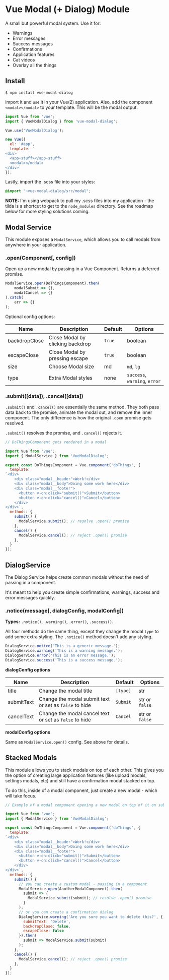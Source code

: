 # Vue Modal (+ Dialog) Module

A small but powerful modal system. Use it for:

- Warnings
- Error messages
- Success messages
- Confirmations
- Application features
- Cat videos
- Overlay all the things

## Install

```shell
$ npm install vue-modal-dialog
```

import it and `use` it in your Vue(2) application. Also, add the component `<modal></modal>` to your template.
This will be the modal output.

```js
import Vue from 'vue';
import { VueModalDialog } from 'vue-modal-dialog';

Vue.use('VueModalDialog');

new Vue({
  el: '#app',
  template: `
<div>
  <app-stuff></app-stuff>
  <modal></modal>
</div>`
});
```

Lastly, import the .scss file into your styles:

```scss
@import "~vue-modal-dialog/src/modal";
```

**NOTE:** I'm using webpack to pull my .scss files into my application - the tilda is a shortcut to get to the
`node_modules` directory. See the roadmap below for more styling solutions coming.

## Modal Service

This module exposes a `ModalService`, which allows you to call modals from anywhere in your application.

### .open(Component[, config])

Open up a new modal by passing in a Vue Component. Returns a deferred promise.

```js
ModalService.open(DoThingsComponent).then(
    modalSubmit => {},
    modalCancel => {}
).catch(
    err => {}
);
```

Optional config options:

Name | Description | Default | Options
--- | --- | --- | ---
backdropClose | Close Modal by clicking backdrop | `true` | boolean
escapeClose | Close Modal by pressing escape | `true` | boolean
size | Choose Modal size | md | `md`, `lg`
type | Extra Modal styles | none | `success`, `warning`, `error`


### .submit([data]), .cancel([data])

`.submit()` and `.cancel()` are essentially the same method. They both pass data back to the promise, animate the modal out, and remove the inner component. The only difference is how the original `.open` promise gets resolved.

`.submit()` resolves the promise, and `.cancel()` rejects it.

```js
// DoThingsComponent gets rendered in a modal

import Vue from 'vue';
import { ModalService } from 'VueModalDialog';

export const DoThingsComponent = Vue.component('doThings', {
  template:
`<div>
    <div class="modal__header">Work!</div>
    <div class="modal__body">Doing some work here</div>
    <div class="modal__footer">
      <button v-on:click="submit()">Submit</button>
      <button v-on:click="cancel()">Cancel</button>
    </div>
</div>`,
  methods: {
    submit() {
      ModalService.submit(); // resolve .open() promise
    },
    cancel() {
      ModalService.cancel(); // reject .open() promise
    },
  }
});
```

## DialogService

The Dialog Service helps create common modals without the need of passing in a component.

It's meant to help you create simple confirmations, warnings, success and error messages quickly.

### .notice(message[, dialogConfig, modalConfig])

**Types:** `.notice()`, `.warning()`, `.error()`, `.success()`.

All four methods do the same thing, except they change the modal `type` to add some extra styling. The `.notice()`
method doesn't add any styling.

```js
DialogService.notice('This is a generic message.');
DialogService.warning('This is a warning message.');
DialogService.error('This is an error message.');
DialogService.success('This is a success message.');
```

**dialogConfig options**

Name | Description | Default | Options
--- | --- | --- | ---
title | Change the modal title | `[type]` | str
submitText | Change the modal submit text or set as `false` to hide | `Submit` | str or `false`
cancelText | Change the modal cancel text or set as `false` to hide  | `Cancel` | str or `false`

**modalConfig options**

Same as `ModalService.open()` config. See above for details.

## Stacked Modals

This module allows you to stack modals on top of each other. This gives you the option of creating large application
features (like upload modals, settings modals, etc) and still have a confirmation modal stacked on top.

To do this, inside of a modal component, just create a new modal - which will take focus.

```js
// Example of a modal component opening a new modal on top of it on submit()

import Vue from 'vue';
import { ModalService } from 'VueModalDialog';

export const DoThingsComponent = Vue.component('doThings', {
  template:
`<div>
    <div class="modal__header">Work!</div>
    <div class="modal__body">Doing some work here</div>
    <div class="modal__footer">
      <button v-on:click="submit()">Submit</button>
      <button v-on:click="cancel()">Cancel</button>
    </div>
</div>`,
  methods: {
    submit() {
      // you can create a custom modal - passing in a component
      ModalService.open(AnotherModalComponent).then(
        submit => {
          ModalService.submit(submit); // resolve .open() promise          
        }  
      );
      // or you can create a confirmation dialog
      DialogService.warning('Are you sure you want to delete this?', {
        submitText: 'Delete',
        backdropClose: false,
        escapeClose: false
      }).then(
        submit => ModalService.submit(submit) 
      );
    },
    cancel() {
      ModalService.cancel(); // reject .open() promise
    },
  }
});
```
